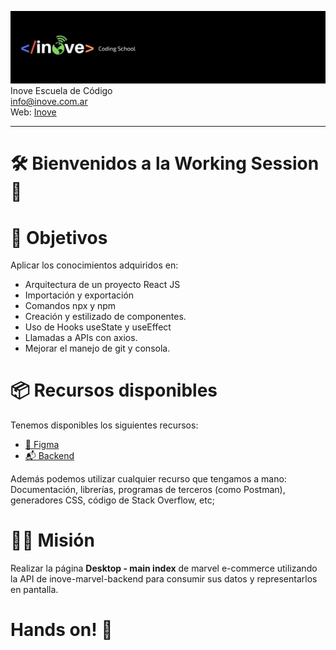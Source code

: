 ![Inove banner](inove.jpg)
Inove Escuela de Código\
info@inove.com.ar\
Web: [Inove](http://inove.com.ar)

---

# 🛠️ Bienvenidos a la Working Session 🤩 

# 🎯 Objetivos
Aplicar los conocimientos adquiridos en:
* Arquitectura de un proyecto React JS
* Importación y exportación
* Comandos npx y npm
* Creación y estilizado de componentes.
* Uso de Hooks useState y useEffect
* Llamadas a APIs con axios.
* Mejorar el manejo de git y consola.

# 📦 Recursos disponibles
Tenemos disponibles los siguientes recursos:
* [💅 Figma](https://www.figma.com/file/Tpak3D6n7GYeSNzSRI8ZmS/Marvel-E-commerce?node-id=334%3A237)
* [📬 Backend](https://inove-marvel-backend.herokuapp.com/ecommerce/)

Además podemos utilizar cualquier recurso que tengamos a mano: Documentación, librerías, programas de terceros (como Postman), generadores CSS, código de Stack Overflow, etc;


# 👩‍💻 Misión
Realizar la página **Desktop - main index** de marvel e-commerce utilizando la API de inove-marvel-backend para consumir sus datos y representarlos en pantalla.

# Hands on! 🙌


